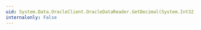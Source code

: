 ```yaml
---
uid: System.Data.OracleClient.OracleDataReader.GetDecimal(System.Int32)
internalonly: False
---
```

